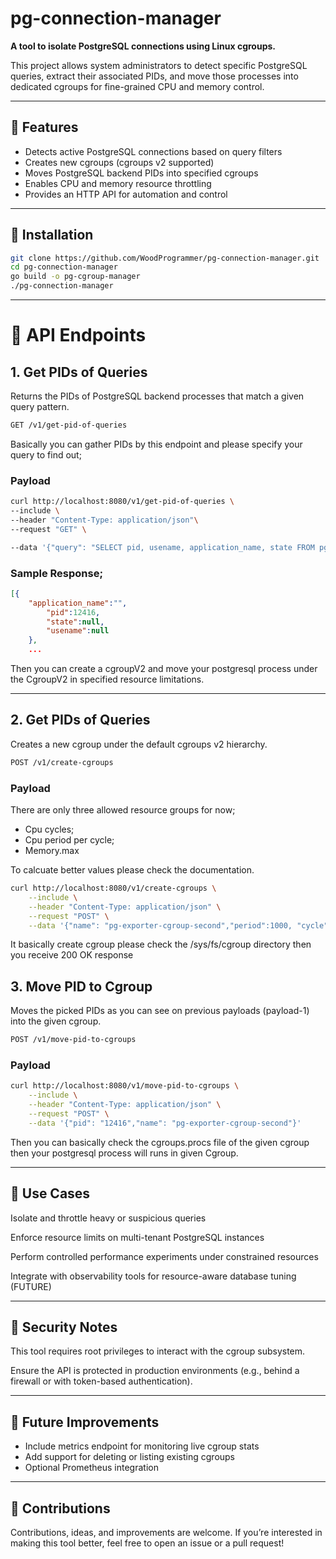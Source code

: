 # pg-connection-manager

**A tool to isolate PostgreSQL connections using Linux cgroups.** 

This project allows system administrators to detect specific PostgreSQL queries, extract their associated PIDs, and move those processes into dedicated cgroups for fine-grained CPU and memory control.

---

## 🚀 Features

- Detects active PostgreSQL connections based on query filters
- Creates new cgroups (cgroups v2 supported)
- Moves PostgreSQL backend PIDs into specified cgroups
- Enables CPU and memory resource throttling
- Provides an HTTP API for automation and control

---

## 🔧 Installation

```bash
git clone https://github.com/WoodProgrammer/pg-connection-manager.git
cd pg-connection-manager
go build -o pg-cgroup-manager
./pg-connection-manager

```

<hr>

# 📡 API Endpoints

## 1. Get PIDs of Queries
Returns the PIDs of PostgreSQL backend processes that match a given query pattern.

```sh
GET /v1/get-pid-of-queries
```

Basically you can gather PIDs by this endpoint and please specify your query to find out;

### Payload

```sh
curl http://localhost:8080/v1/get-pid-of-queries \
--include \
--header "Content-Type: application/json"\
--request "GET" \

--data '{"query": "SELECT pid, usename, application_name, state FROM pg_stat_activity;","port": "5432", "password":"CVVVVV", "username": "postgres", "sslmode": "disable"}'
```

### Sample Response;

```json
[{
    "application_name":"",
        "pid":12416,
        "state":null,
        "usename":null
    },
    ...
```

Then you can create a cgroupV2 and move your postgresql process under the CgroupV2 in specified resource limitations.


<hr></hr>

## 2. Get PIDs of Queries

Creates a new cgroup under the default cgroups v2 hierarchy.

```sh
POST /v1/create-cgroups
```

### Payload

There are only three allowed resource groups for now;

* Cpu cycles;
* Cpu period per cycle;
* Memory.max 


To calcuate better values please check the documentation.

```sh
curl http://localhost:8080/v1/create-cgroups \
    --include \
    --header "Content-Type: application/json" \
    --request "POST" \
    --data '{"name": "pg-exporter-cgroup-second","period":1000, "cycle": 1000, "memory": 536870912}'
```

It basically create cgroup please check the /sys/fs/cgroup directory then you receive 200 OK response


## 3. Move PID to Cgroup
Moves the picked PIDs as you can see on previous payloads (payload-1) into the given cgroup.


```sh
POST /v1/move-pid-to-cgroups
```

### Payload

```sh
curl http://localhost:8080/v1/move-pid-to-cgroups \
    --include \
    --header "Content-Type: application/json" \
    --request "POST" \
    --data '{"pid": "12416","name": "pg-exporter-cgroup-second"}'
```

Then you can basically check the cgroups.procs file of the given cgroup then your postgresql process will runs in given Cgroup.


<hr>


## 🧪 Use Cases
Isolate and throttle heavy or suspicious queries

Enforce resource limits on multi-tenant PostgreSQL instances

Perform controlled performance experiments under constrained resources

Integrate with observability tools for resource-aware database tuning (FUTURE)

<hr>

## 🔐 Security Notes
This tool requires root privileges to interact with the cgroup subsystem.

Ensure the API is protected in production environments (e.g., behind a firewall or with token-based authentication).

<hr>

## 📌 Future Improvements


* Include metrics endpoint for monitoring live cgroup stats
* Add support for deleting or listing existing cgroups
* Optional Prometheus integration

<hr>

## 🧡 Contributions

Contributions, ideas, and improvements are welcome. If you’re interested in making this tool better, feel free to open an issue or a pull request!